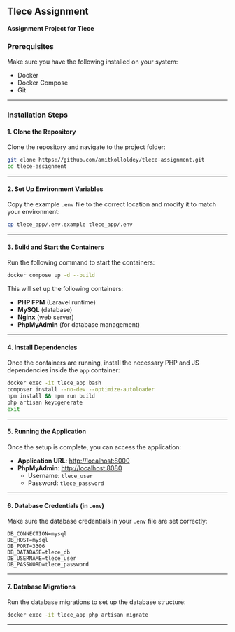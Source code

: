## Tlece Assignment

**Assignment Project for Tlece**

### Prerequisites

Make sure you have the following installed on your system:

- Docker
- Docker Compose
- Git

---

### Installation Steps

#### 1. **Clone the Repository**

Clone the repository and navigate to the project folder:

```sh
git clone https://github.com/amitkolloldey/tlece-assignment.git
cd tlece-assignment
```

---

#### 2. **Set Up Environment Variables**

Copy the example `.env` file to the correct location and modify it to match your environment:

```sh
cp tlece_app/.env.example tlece_app/.env
```

---

#### 3. **Build and Start the Containers**

Run the following command to start the containers:

```sh
docker compose up -d --build
```

This will set up the following containers:
- **PHP FPM** (Laravel runtime)
- **MySQL** (database)
- **Nginx** (web server)
- **PhpMyAdmin** (for database management)

---

#### 4. **Install Dependencies**

Once the containers are running, install the necessary PHP and JS dependencies inside the `app` container:

```sh
docker exec -it tlece_app bash
composer install --no-dev --optimize-autoloader
npm install && npm run build
php artisan key:generate
exit
```

---

#### 5. **Running the Application**

Once the setup is complete, you can access the application:

- **Application URL**: [http://localhost:8000](http://localhost:8000)
- **PhpMyAdmin**: [http://localhost:8080](http://localhost:8080)  
  - Username: `tlece_user`
  - Password: `tlece_password`

---

#### 6. **Database Credentials (in `.env`)**

Make sure the database credentials in your `.env` file are set correctly:

```plaintext
DB_CONNECTION=mysql
DB_HOST=mysql
DB_PORT=3306
DB_DATABASE=tlece_db
DB_USERNAME=tlece_user
DB_PASSWORD=tlece_password
```

---

#### 7. **Database Migrations**

Run the database migrations to set up the database structure:

```sh
docker exec -it tlece_app php artisan migrate
```

---